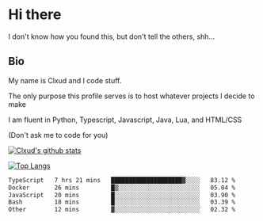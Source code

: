 

# Hi there
I don't know how you found this, but don't tell the others, shh...

## Bio
My name is Clxud and I code stuff.

The only purpose this profile serves is to host whatever projects I decide to make

I am fluent in Python, Typescript, Javascript, Java, Lua, and HTML/CSS



(Don't ask me to code for you)

[![Clxud's github stats](https://github-readme-stats.vercel.app/api?username=cloudwithax&count_private=true&theme=dark&show_icons=true)](https://github.com/anuraghazra/github-readme-stats) 

[![Top Langs](https://github-readme-stats.vercel.app/api/top-langs/?username=cloudwithax&theme=dark)](https://github.com/anuraghazra/github-readme-stats)

<!--START_SECTION:waka-->

```txt
TypeScript   7 hrs 21 mins   ████████████████████▓░░░░   83.12 %
Docker       26 mins         █▒░░░░░░░░░░░░░░░░░░░░░░░   05.04 %
JavaScript   20 mins         █░░░░░░░░░░░░░░░░░░░░░░░░   03.90 %
Bash         18 mins         █░░░░░░░░░░░░░░░░░░░░░░░░   03.39 %
Other        12 mins         ▓░░░░░░░░░░░░░░░░░░░░░░░░   02.32 %
```

<!--END_SECTION:waka-->







